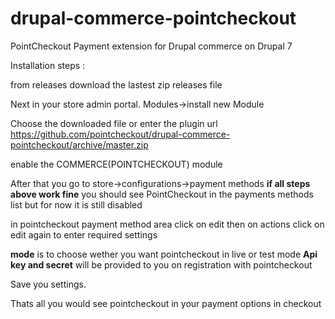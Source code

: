 # drupal-commerce-pointcheckout
PointCheckout Payment extension for Drupal commerce on Drupal 7 

Installation steps :

from releases download the lastest zip releases file 

Next in  your store admin portal. Modules->install new Module 

Choose the downloaded file or enter the plugin url
https://github.com/pointcheckout/drupal-commerce-pointcheckout/archive/master.zip

enable the COMMERCE(POINTCHECKOUT) module

After that you go to store->configurations->payment methods 
<b>if all steps above work fine</b> you should see PointCheckout in the payments methods list but for now it is still disabled 

in pointcheckout payment method area click on edit then on actions click on edit again to enter required settings 

<b>mode</b> is to choose wether you want pointcheckout in live or test mode 
<b>Api key and secret</b> will be provided to you on registration with pointcheckout

Save you settings.

Thats all you would see pointcheckout in your payment options in checkout 

